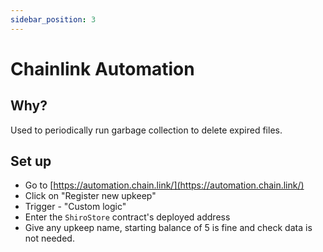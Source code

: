 ```yaml
---
sidebar_position: 3
---
```


# Chainlink Automation

## Why?

Used to periodically run garbage collection to delete expired files.

## Set up

- Go to [https://automation.chain.link/](https://automation.chain.link/)
- Click on "Register new upkeep"
- Trigger - "Custom logic"
- Enter the `ShiroStore` contract's deployed address
- Give any upkeep name, starting balance of 5 is fine and check data is not needed.
